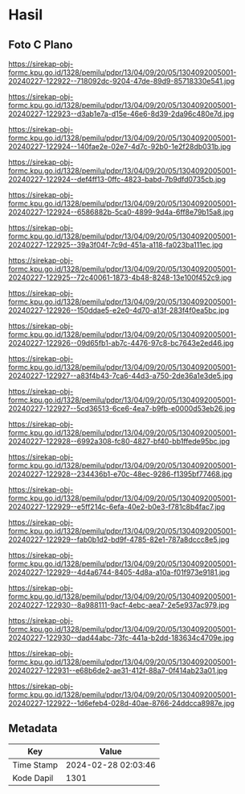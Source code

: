 # Hasil

## Foto C Plano

https://sirekap-obj-formc.kpu.go.id/1328/pemilu/pdpr/13/04/09/20/05/1304092005001-20240227-122922--718092dc-9204-47de-89d9-85718330e541.jpg

https://sirekap-obj-formc.kpu.go.id/1328/pemilu/pdpr/13/04/09/20/05/1304092005001-20240227-122923--d3ab1e7a-d15e-46e6-8d39-2da96c480e7d.jpg

https://sirekap-obj-formc.kpu.go.id/1328/pemilu/pdpr/13/04/09/20/05/1304092005001-20240227-122924--140fae2e-02e7-4d7c-92b0-1e2f28db031b.jpg

https://sirekap-obj-formc.kpu.go.id/1328/pemilu/pdpr/13/04/09/20/05/1304092005001-20240227-122924--def4ff13-0ffc-4823-babd-7b9dfd0735cb.jpg

https://sirekap-obj-formc.kpu.go.id/1328/pemilu/pdpr/13/04/09/20/05/1304092005001-20240227-122924--6586882b-5ca0-4899-9d4a-6ff8e79b15a8.jpg

https://sirekap-obj-formc.kpu.go.id/1328/pemilu/pdpr/13/04/09/20/05/1304092005001-20240227-122925--39a3f04f-7c9d-451a-a118-fa023ba111ec.jpg

https://sirekap-obj-formc.kpu.go.id/1328/pemilu/pdpr/13/04/09/20/05/1304092005001-20240227-122925--72c40061-1873-4b48-8248-13e100f452c9.jpg

https://sirekap-obj-formc.kpu.go.id/1328/pemilu/pdpr/13/04/09/20/05/1304092005001-20240227-122926--150ddae5-e2e0-4d70-a13f-283f4f0ea5bc.jpg

https://sirekap-obj-formc.kpu.go.id/1328/pemilu/pdpr/13/04/09/20/05/1304092005001-20240227-122926--09d65fb1-ab7c-4476-97c8-bc7643e2ed46.jpg

https://sirekap-obj-formc.kpu.go.id/1328/pemilu/pdpr/13/04/09/20/05/1304092005001-20240227-122927--a83f4b43-7ca6-44d3-a750-2de36a1e3de5.jpg

https://sirekap-obj-formc.kpu.go.id/1328/pemilu/pdpr/13/04/09/20/05/1304092005001-20240227-122927--5cd36513-6ce6-4ea7-b9fb-e0000d53eb26.jpg

https://sirekap-obj-formc.kpu.go.id/1328/pemilu/pdpr/13/04/09/20/05/1304092005001-20240227-122928--6992a308-fc80-4827-bf40-bb1ffede95bc.jpg

https://sirekap-obj-formc.kpu.go.id/1328/pemilu/pdpr/13/04/09/20/05/1304092005001-20240227-122928--234436b1-e70c-48ec-9286-f1395bf77468.jpg

https://sirekap-obj-formc.kpu.go.id/1328/pemilu/pdpr/13/04/09/20/05/1304092005001-20240227-122929--e5ff214c-6efa-40e2-b0e3-f781c8b4fac7.jpg

https://sirekap-obj-formc.kpu.go.id/1328/pemilu/pdpr/13/04/09/20/05/1304092005001-20240227-122929--fab0b1d2-bd9f-4785-82e1-787a8dccc8e5.jpg

https://sirekap-obj-formc.kpu.go.id/1328/pemilu/pdpr/13/04/09/20/05/1304092005001-20240227-122929--4d4a6744-8405-4d8a-a10a-f01f973e9181.jpg

https://sirekap-obj-formc.kpu.go.id/1328/pemilu/pdpr/13/04/09/20/05/1304092005001-20240227-122930--8a988111-9acf-4ebc-aea7-2e5e937ac979.jpg

https://sirekap-obj-formc.kpu.go.id/1328/pemilu/pdpr/13/04/09/20/05/1304092005001-20240227-122930--dad44abc-73fc-441a-b2dd-183634c4709e.jpg

https://sirekap-obj-formc.kpu.go.id/1328/pemilu/pdpr/13/04/09/20/05/1304092005001-20240227-122931--e68b6de2-ae31-412f-88a7-0f414ab23a01.jpg

https://sirekap-obj-formc.kpu.go.id/1328/pemilu/pdpr/13/04/09/20/05/1304092005001-20240227-122922--1d6efeb4-028d-40ae-8766-24ddcca8987e.jpg


## Metadata

| Key        | Value               |
| ---------- | ------------------- |
| Time Stamp | 2024-02-28 02:03:46 |
| Kode Dapil | 1301                |



